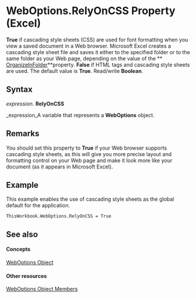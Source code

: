 
# WebOptions.RelyOnCSS Property (Excel)

 **True** if cascading style sheets (CSS) are used for font formatting when you view a saved document in a Web browser. Microsoft Excel creates a cascading style sheet file and saves it either to the specified folder or to the same folder as your Web page, depending on the value of the ** [OrganizeInFolder](9df9aff2-3a24-3e1f-db3e-7280b50b806b.md)**property.  **False** if HTML <FONT> tags and cascading style sheets are used. The default value is **True**. Read/write  **Boolean**.


## Syntax

 _expression_. **RelyOnCSS**

 _expression_A variable that represents a  **WebOptions** object.


## Remarks

You should set this property to  **True** if your Web browser supports cascading style sheets, as this will give you more precise layout and formatting control on your Web page and make it look more like your document (as it appears in Microsoft Excel).


## Example

This example enables the use of cascading style sheets as the global default for the application.


```
ThisWorkbook.WebOptions.RelyOnCSS = True
```


## See also


#### Concepts


 [WebOptions Object](d573637f-1891-4602-c961-091795e47356.md)
#### Other resources


 [WebOptions Object Members](4188ab11-5d84-aed8-2a2e-17881dcebe67.md)
